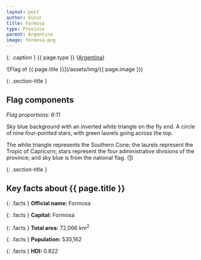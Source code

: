 ```yaml
---
layout: post
author: Gurur
title: Formosa
type: Province
parent: Argentina
image: formosa.png
---
```

{: .caption }
{{ page.type }} ([Argentina](/2019/03/11/argentina.html))

![Flag of {{ page.title }}](/assets/img/{{ page.image }})

{: .section-title }
## Flag components

*Flag proportions*: 6:11

Sky blue background with an inverted white triangle on the fly end. A circle of nine four-pointed stars, with green laurels going across the top.

The white triangle represents the Southern Cone; the laurels represent the Tropic of Capricorn; stars represent the four administrative divisions of the province; and sky blue is from the national flag. (<span class="source-link">[1](https://www.crwflags.com/fotw/flags/ar-p.html#descr)</span>)

{: .section-title }
## Key facts about {{ page.title }}

{: .facts }
**Official name:** Formosa

{: .facts }
**Capital:** Formosa

{: .facts }
**Total area:** 72,066 km<sup>2</sup>

{: .facts }
**Population:** 530,162

{: .facts }
**HDI:** 0.822